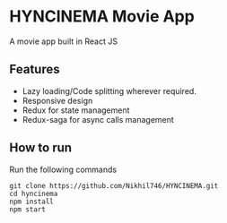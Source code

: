 # HYNCINEMA Movie App
A movie app built in React JS

## Features
 - Lazy loading/Code splitting wherever required.
 - Responsive design
 - Redux for state management
 - Redux-saga for async calls management

 ## How to run
 Run the following commands
 ```
git clone https://github.com/Nikhil746/HYNCINEMA.git
cd hyncinema
npm install
npm start
 ```
